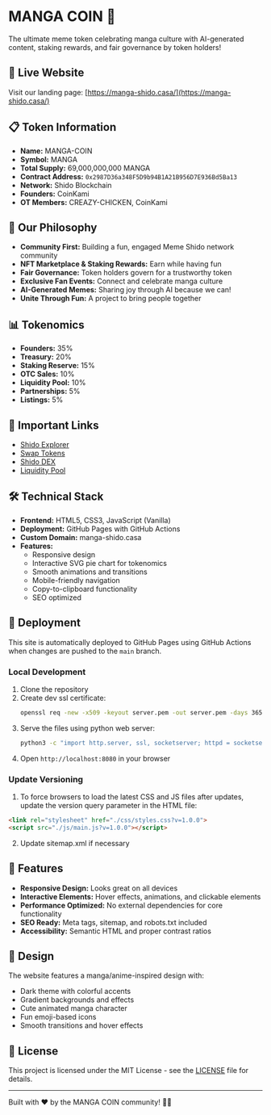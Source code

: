 # MANGA COIN 🎌

The ultimate meme token celebrating manga culture with AI-generated content, staking rewards, and fair governance by token holders!

## 🚀 Live Website

Visit our landing page: [https://manga-shido.casa/](https://manga-shido.casa/)

## 📋 Token Information

- **Name:** MANGA-COIN
- **Symbol:** MANGA
- **Total Supply:** 69,000,000,000 MANGA
- **Contract Address:** `0x2987D36a348F5D9b94B1A21B956D7E936Bd5Ba13`
- **Network:** Shido Blockchain
- **Founders:** CoinKami
- **OT Members:** CREAZY-CHICKEN, CoinKami

## 🎯 Our Philosophy

- **Community First:** Building a fun, engaged Meme Shido network community
- **NFT Marketplace & Staking Rewards:** Earn while having fun
- **Fair Governance:** Token holders govern for a trustworthy token
- **Exclusive Fan Events:** Connect and celebrate manga culture
- **AI-Generated Memes:** Sharing joy through AI because we can!
- **Unite Through Fun:** A project to bring people together

## 📊 Tokenomics

- **Founders:** 35%
- **Treasury:** 20%
- **Staking Reserve:** 15%
- **OTC Sales:** 10%
- **Liquidity Pool:** 10%
- **Partnerships:** 5%
- **Listings:** 5%

## 🔗 Important Links

- [Shido Explorer](https://shidoscan.net/token/0x2987D36a348F5D9b94B1A21B956D7E936Bd5Ba13)
- [Swap Tokens](https://pool.shido.io/swap)
- [Shido DEX](https://app.shido.io/)
- [Liquidity Pool](https://pool.shido.io/pools)

## 🛠️ Technical Stack

- **Frontend:** HTML5, CSS3, JavaScript (Vanilla)
- **Deployment:** GitHub Pages with GitHub Actions
- **Custom Domain:** manga-shido.casa
- **Features:**
  - Responsive design
  - Interactive SVG pie chart for tokenomics
  - Smooth animations and transitions
  - Mobile-friendly navigation
  - Copy-to-clipboard functionality
  - SEO optimized

## 🚀 Deployment

This site is automatically deployed to GitHub Pages using GitHub Actions when changes are pushed to the `main` branch.

### Local Development

1. Clone the repository
2. Create dev ssl certificate:
   ```bash
   openssl req -new -x509 -keyout server.pem -out server.pem -days 365 -nodes -subj "/C=KY/ST=Grand Cayman/L=George Town/O=MANGA-COIN/OU=Development/CN=localhost" -addext "subjectAltName=DNS:localhost,IP:127.0.0.1,IP:::1"
   ```
3. Serve the files using python web server:
   ```bash
   python3 -c "import http.server, ssl, socketserver; httpd = socketserver.TCPServer(('', 8080), http.server.SimpleHTTPRequestHandler); httpd.socket = ssl.wrap_socket(httpd.socket, certfile='./server.pem', server_side=True); print('🚀 HTTPS Server: https://localhost:8080'); httpd.serve_forever()"
   ```
4. Open `http://localhost:8080` in your browser

### Update Versioning
1. To force browsers to load the latest CSS and JS files after updates, update the version query parameter in the HTML file:
```html
<link rel="stylesheet" href="./css/styles.css?v=1.0.0">
<script src="./js/main.js?v=1.0.0"></script>
```
2. Update sitemap.xml if necessary

## 📱 Features

- **Responsive Design:** Looks great on all devices
- **Interactive Elements:** Hover effects, animations, and clickable elements
- **Performance Optimized:** No external dependencies for core functionality
- **SEO Ready:** Meta tags, sitemap, and robots.txt included
- **Accessibility:** Semantic HTML and proper contrast ratios

## 🎨 Design

The website features a manga/anime-inspired design with:
- Dark theme with colorful accents
- Gradient backgrounds and effects
- Cute animated manga character
- Fun emoji-based icons
- Smooth transitions and hover effects

## 📄 License

This project is licensed under the MIT License - see the [LICENSE](LICENSE) file for details.

---

Built with ❤️ by the MANGA COIN community! 🚀🌙